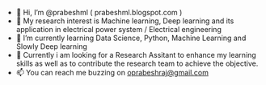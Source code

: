 - 👋 Hi, I’m @prabeshml ( prabeshml.blogspot.com )
- 👀 My research interest is Machine learning, Deep learning and its application in electrical power system / Electrical engineering
- 🌱 I’m currently learning Data Science, Python, Machine Learning and Slowly Deep learning
- 💞️ Currently i am looking for a Research Assitant to enhance my learning skills as well as to contribute the research team to achieve the objective.
- 📫 You can reach me buzzing on oprabeshraj@gmail.com 

<!---
prabeshml/prabeshml is a ✨ special ✨ repository because its `README.md` (this file) appears on your GitHub profile.
You can click the Preview link to take a look at your changes.
--->
